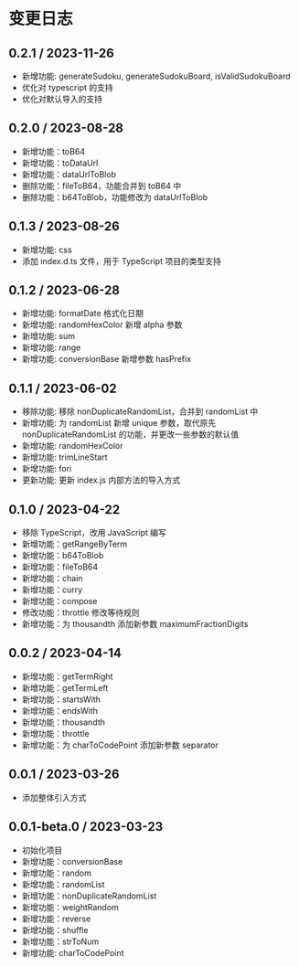# 变更日志

## 0.2.1 / 2023-11-26

-   新增功能: generateSudoku, generateSudokuBoard, isValidSudokuBoard
-   优化对 typescript 的支持
-   优化对默认导入的支持

## 0.2.0 / 2023-08-28

-   新增功能：toB64
-   新增功能：toDataUrl
-   新增功能：dataUrlToBlob
-   删除功能：fileToB64，功能合并到 toB64 中
-   删除功能：b64ToBlob，功能修改为 dataUrlToBlob

## 0.1.3 / 2023-08-26

-   新增功能: css
-   添加 index.d.ts 文件，用于 TypeScript 项目的类型支持

## 0.1.2 / 2023-06-28

-   新增功能: formatDate 格式化日期
-   新增功能: randomHexColor 新增 alpha 参数
-   新增功能: sum
-   新增功能: range
-   新增功能: conversionBase 新增参数 hasPrefix

## 0.1.1 / 2023-06-02

-   移除功能: 移除 nonDuplicateRandomList，合并到 randomList 中
-   新增功能: 为 randomList 新增 unique 参数，取代原先 nonDuplicateRandomList 的功能，并更改一些参数的默认值
-   新增功能: randomHexColor
-   新增功能: trimLineStart
-   新增功能: fori
-   更新功能: 更新 index.js 内部方法的导入方式

## 0.1.0 / 2023-04-22

-   移除 TypeScript，改用 JavaScript 编写
-   新增功能：getRangeByTerm
-   新增功能：b64ToBlob
-   新增功能：fileToB64
-   新增功能：chain
-   新增功能：curry
-   新增功能：compose
-   修改功能：throttle 修改等待规则
-   新增功能：为 thousandth 添加新参数 maximumFractionDigits

## 0.0.2 / 2023-04-14

-   新增功能：getTermRight
-   新增功能：getTermLeft
-   新增功能：startsWith
-   新增功能：endsWith
-   新增功能：thousandth
-   新增功能：throttle
-   新增功能：为 charToCodePoint 添加新参数 separator

## 0.0.1 / 2023-03-26

-   添加整体引入方式

## 0.0.1-beta.0 / 2023-03-23

-   初始化项目
-   新增功能：conversionBase
-   新增功能：random
-   新增功能：randomList
-   新增功能：nonDuplicateRandomList
-   新增功能：weightRandom
-   新增功能：reverse
-   新增功能：shuffle
-   新增功能：strToNum
-   新增功能: charToCodePoint
